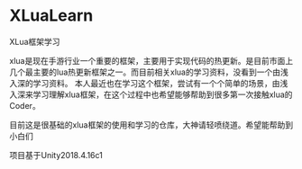 # XLuaLearn
XLua框架学习

xlua是现在手游行业一个重要的框架，主要用于实现代码的热更新。是目前市面上几个最主要的lua热更新框架之一。而目前相关xlua的学习资料，没看到一个由浅入深的学习资料。
本人最近也在学习这个框架，尝试有一个个简单的场景，由浅入深来学习理解xlua框架，在这个过程中也希望能够帮助到很多第一次接触xlua的Coder。

目前这是很基础的xlua框架的使用和学习的仓库，大神请轻喷绕道。希望能帮助到小白们

项目基于Unity2018.4.16c1